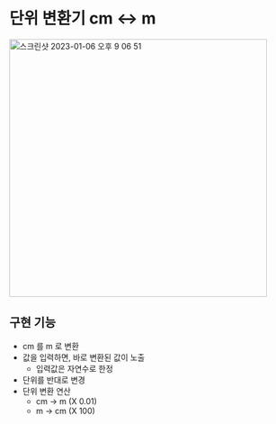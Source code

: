 # 단위 변환기 cm <-> m

<img width="458" alt="스크린샷 2023-01-06 오후 9 06 51" src="https://user-images.githubusercontent.com/65802134/211009747-d06d1e77-d830-4025-8fad-13c9f7990b62.png">

## 구현 기능
- cm 를 m 로 변환
- 값을 입력하면, 바로 변환된 값이 노출
  - 입력값은 자연수로 한정
- 단위를 반대로 변경
- 단위 변환 연산
  - cm → m (X 0.01)
  - m → cm (X 100)
